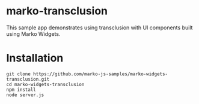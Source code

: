marko-transclusion
======================================

This sample app demonstrates using transclusion with UI components built using Marko Widgets.

# Installation

```
git clone https://github.com/marko-js-samples/marko-widgets-transclusion.git
cd marko-widgets-transclusion
npm install
node server.js
```
